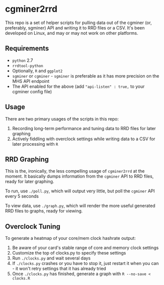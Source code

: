 # cgminer2rrd

This repo is a set of helper scripts for pulling data out of the cgminer (or, preferably, sgminer) API and writing it to RRD files or a CSV. It's been developed on Linux, and may or may not work on other platforms.

## Requirements

* `python` 2.7
* `rrdtool-python`
* Optionally, `R` and `ggplot2`
* `sgminer` or `cgminer` - `sgminer` is preferable as it has more precision on the MHS API endpoint
* The API enabled for the above (add `"api-listen" : true,` to your cgminer config file)

## Usage

There are two primary usages of the scripts in this repo:

1. Recording long-term performance and tuning data to RRD files for later graphing
2. Actively fiddling with overclock settings while writing data to a CSV for later processing with `R`

## RRD Graphing

This is the, ironically, the less compelling usage of `cgminer2rrd` at the moment. It basically dumps information from the `cgminer` API to RRD files, ready for later graphing.

To run, use `./poll.py`, which will output very little, but poll the `cgminer` API every 5 seconds

To view data, use `./graph.py`, which will render the more useful generated RRD files to graphs, ready for viewing.

## Overclock Tuning

To generate a heatmap of your core/mem clock hashrate output:

1. Be aware of your card's stable range of core and memory clock settings
2. Customize the top of clocks.py to specify these settings
3. Run `./clocks.py` and wait several days
4. If `./clocks.py` crashes or you have to stop it, just restart it when you can - it won't retry settings that it has already tried
5. Once `./clocks.py` has finished, generate a graph with `R --no-save < clocks.R`

